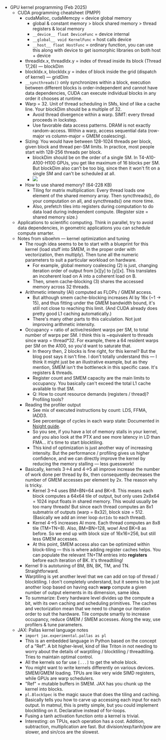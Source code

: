 - GPU kernel programming (Feb 2025)
    - CUDA programming cheatsheet (PMPP)
        - cudaMalloc, cudaMemcpy = device global memory
            - global & constant memory > block shared memory > thread registers & local memory
            - `__device__ float DeviceFunc` = device internal
            - `__global__ void KernelFunc` = host calls device
            - `__host__ float HostFunc` = ordinary function, you can use this along with device to get isomorphic libraries on both host + device
        - threadIdx.x, threadIdx.y = index of thread inside its block (Thread 17,26) — blockDim
        - blockIdx.x, blockIdx.y = index of block inside the grid (dispatch of kernel) — gridDim
        - `__syncthreads()` only synchronizes within a block, execution between different blocks is order-independent and cannot have data dependencies, CUDA can execute individual blocks in any order it chooses at runtime.
        - Warp = 32. Unit of thread scheduling in SMs, kind of like a cache line. Your blockDim should be a multiple of 32.
            - Avoid thread divergence within a warp. SIMT: every thread proceeds in lockstep.
            - Use favorable data access patterns. DRAM is not exactly random-access. Within a warp, access sequential data (row-major vs column-major = GMEM coalescing).
        - Sizing: You would have between 128-1024 threads per block, given block and thread per-SM limits. In practice, most people start with 128-256 threads per block.
            - blockDim should be on the order of a single SM. In T4-A10-A100-H100 GPUs, you get like maximum of 16 blocks per SM. But blockDim also can't be too big, since then it won't fit on a single SM and can't be scheduled at all.
            - ![](https://firebasestorage.googleapis.com/v0/b/firescript-577a2.appspot.com/o/imgs%2Fapp%2Fekzhang%2FYAugZxPZ_V.png?alt=media&token=263b5ba3-d40e-448b-a2dc-235b8d8cb6c7)
        - How to use shared memory? (64-228 KB)
            - Tiling for matrix multiplication: Every thread loads one element of the shared memory array. Then syncthreads(), do your computation on all, and syncthreads() one more time.
            - Also, prefetch tiles into registers during computation to do data load during independent compute. (Register size = shared memory size.)
    - Applications to scientific computing. Think in parallel, try to avoid data dependencies, in geometric applications you can schedule compute smarter.
    - Notes from siboehm — kernel optimization and tuning
        - The rough idea seems to be to start with a blueprint for this kernel (load stuff into SMEM, in the proper order with vectorization, then multiply). Then tune all the numeric parameters to suit a particular workload on hardware.
            - For example, global memory coalescing (2) is just, changing iteration order of output from [x][y] to [y][x]. This translates an incoherent load on A into a coherent load on B.
            - Then, smem cache-blocking (3) shares the accessed memory across 32 threads.
        - Arithmetic intensity (AI) computed as FLOPs / GMEM access.
            - But although smem cache-blocking increases AI by 16x (~1 -> 15), and thus fitting under the GMEM bandwidth bound, it's still not close to reaching this limit. (And CUDA already does pretty good L1 caching automatically.)
            - There's many other parts to this calculation. Not just improving arithmetic intensity.
        - Occupancy = ratio of active/resident warps per SM, to total number of warps per SM. I think this is ~equivalent to threads since warp = thread*32. For example, there a 64 resident warps per SM on the A100, so you'd want to saturate that.
            - In theory then, 2 blocks is fine right, for this kernel? But the blog post says it isn't fine. I don't totally understand this — I think it might just be an illustrative example, but as they mention, SMEM isn't the bottleneck in this specific case. It's registers & threads.
            - Register count and SMEM capacity are the main limits to occupancy. You basically can't exceed the total L1 cache available to that SM.
            - Q: How to count resource demands (registers / thread)? Profiling tools?
        - Reading the profiler output
            - See mix of executed instructions by count: LDS, FFMA, IADD3.
            - See percentage of cycles in each warp state: Documented in [Nsight guide](https://docs.nvidia.com/nsight-compute/ProfilingGuide/index.html#metrics-reference).
            - So you see, if you have a lot of memory stalls in your kernel, and you also look at the PTX and see more latency in LD than FMA… it's time to start blocktiling.
            - This kind of optimization is just another way of increasing intensity. But the performance / profiling gives us higher confidence, and we can directly improve the kernel by reducing the memory stalling — less guesswork!
        - Basically, kernels 3->4 and 4->5 all improve increase the number of work done per thread by 8x, then consequently decreases the number of GMEM accesses per element by 2x. The reason why is tricky.
            - Kernel 3->4 uses BM=BN=64 and BK=8. This means each block computes a 64x64 tile of output, but only uses 2x8x64 = 1024 input floats in shared memory. This would usually be too many threads! But since each thread computes an 8x1 submatrix of outputs (warp = 8x32), block size = 512. (Basically we add an inner loop `dotIdx` to each thread).
            - Kernel 4->5 increases AI more. Each thread computes an 8x8 tile (TM=TN=8). Also, BM=BN=128, wow! And BK=8 as before. So we end up with block size of 16x16=256, but still less GMEM accesses.
            - At this point, SMEM access also can be optimized within block-tiling — this is where adding register caches helps. You can populate the relevant TN+TM entries into __registers__ before each iteration of BK. It's threadtiling!
        - Kernel 9 is autotuning of BM, BN, BK, TM, and TN. Straightforward.
        - Warptiling is yet another level that we can add on top of thread / blocktiling. I don't completely understand, but it seems to be just another loop based on having each __warp__ compute a given number of output elements in its dimension, same idea.
        - To summarize: Every hardware level divides up the compute a bit, with its own caching and scheduling primitives. The caches and vectorization mean that we need to change our iteration order to suit the hardware. Tile compute smartly to increase occupancy, reduce GMEM / SMEM accesses. Along the way, use profilers & tune parameters.
    - JAX: Pallas kernel language notes
        - `import jax.experimental.pallas as pl`
        - This is an embedded language in Python based on the concept of a "Ref". A bit higher-level, kind of like Triton in not needing to worry about the details of warptiling / blocktiling / threadtiling. Tries to maintain optimal control.
        - All the kernels so far use `[...]` to get the whole block.
        - You might want to write kernels differently on various devices. SMEM/GMEM loading. TPUs are like very wide SIMD registers, while GPUs are warp schedulers.
        - "Ref" = mutable buffers in SMEM. JAX has you chunk up the kernel into blocks.
        - `pl.BlockSpec` is the magic sauce that does the tiling and caching. Basically tells you how to carve up accessing each input for each output. In matmul, this is pretty simple, but you could implement blocktiling on it. Declarative instead of for-loops.
        - Fusing a tanh activation function onto a kernel is trivial.
        - Interesting: on TPUs, each operation has a cost. Addition, subtraction, multiplication are fast. But division/exp/tanh/pow are slower, and sin/cos are the slowest.
